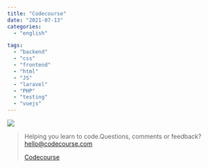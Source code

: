 ```yaml
---
title: "Codecourse"
date: "2021-07-13"
categories:
  - "english"

tags:
  - "backend"
  - "css"
  - "frontend"
  - "html"
  - "JS"
  - "laravel"
  - "PHP"
  - "testing"
  - "vuejs"
---
```


![](https://yt3.ggpht.com/ytc/AKedOLQWwEeejYM627wvLo197GLE7P6EE0r0G0_8_uJhkA=s176-c-k-c0x00ffffff-no-rj)

> Helping you learn to code.Questions, comments or feedback? hello@codecourse.com
>
> [Codecourse](https://www.youtube.com/channel/UCpOIUW62tnJTtpWFABxWZ8g)
